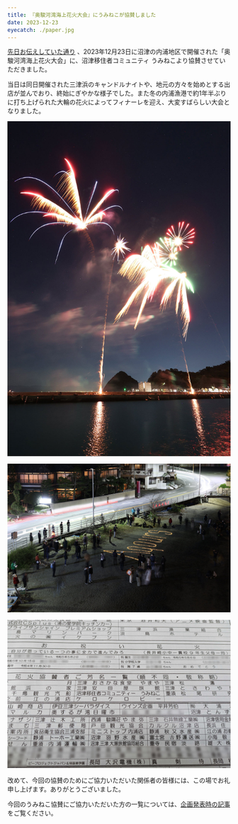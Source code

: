 ```yaml
---
title: 『奥駿河湾海上花火大会』にうみねこが協賛しました
date: 2023-12-23
eyecatch: ./paper.jpg
---
```


[先日お伝えしていた通り](../20231126/okusuruga_fireworks.html) 、2023年12月23日に沼津の内浦地区で開催された「奥駿河湾海上花火大会」に、沼津移住者コミュニティ うみねこより協賛させていただきました。

当日は同日開催された三津浜のキャンドルナイトや、地元の方々を始めとする出店が並んでおり、終始にぎやかな様子でした。また冬の内浦漁港で約1年半ぶりに打ち上げられた大輪の花火によってフィナーレを迎え、大変すばらしい大会となりました。

![](fireworks.jpg)

![](candle.jpg)

![](paper_normal.jpg)

改めて、今回の協賛のためにご協力いただいた関係者の皆様には、この場でお礼申し上げます。ありがとうございました。

今回のうみねこ協賛にご協力いただいた方の一覧については、[企画発表時の記事](../20231126/okusuruga_fireworks.html)をご覧ください。
